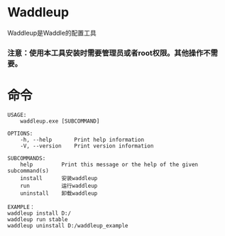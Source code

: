 # Waddleup
Waddleup是Waddle的配置工具  
### 注意：使用本工具安装时需要管理员或者root权限。其他操作不需要。
# 命令
```
USAGE:
    waddleup.exe [SUBCOMMAND]

OPTIONS:
    -h, --help       Print help information
    -V, --version    Print version information

SUBCOMMANDS:
    help         Print this message or the help of the given subcommand(s)
    install      安装waddleup
    run          运行waddleup
    uninstall    卸载waddleup

EXAMPLE：
waddleup install D:/
waddleup run stable
waddleup uninstall D:/waddleup_example
```